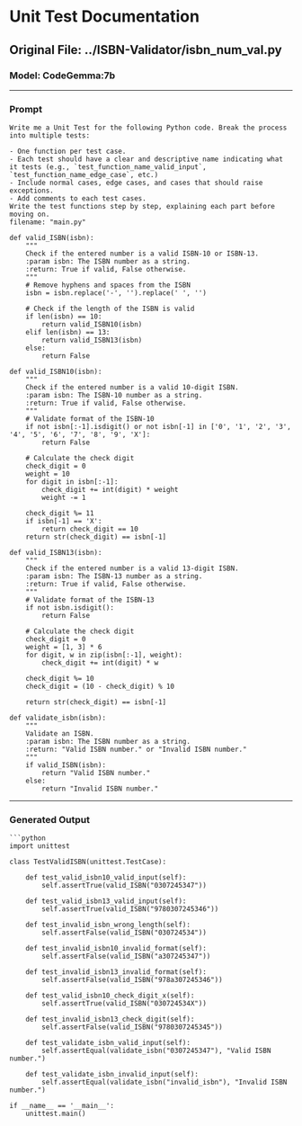 # Unit Test Documentation
## Original File: ../ISBN-Validator/isbn_num_val.py

### Model: CodeGemma:7b

<hr>

### Prompt

```
Write me a Unit Test for the following Python code. Break the process into multiple tests:

- One function per test case.
- Each test should have a clear and descriptive name indicating what it tests (e.g., `test_function_name_valid_input`, `test_function_name_edge_case`, etc.)
- Include normal cases, edge cases, and cases that should raise exceptions.
- Add comments to each test cases.
Write the test functions step by step, explaining each part before moving on.
filename: "main.py"

def valid_ISBN(isbn):
    """
    Check if the entered number is a valid ISBN-10 or ISBN-13.
    :param isbn: The ISBN number as a string.
    :return: True if valid, False otherwise.
    """
    # Remove hyphens and spaces from the ISBN
    isbn = isbn.replace('-', '').replace(' ', '')

    # Check if the length of the ISBN is valid
    if len(isbn) == 10:
        return valid_ISBN10(isbn)
    elif len(isbn) == 13:
        return valid_ISBN13(isbn)
    else:
        return False

def valid_ISBN10(isbn):
    """
    Check if the entered number is a valid 10-digit ISBN.
    :param isbn: The ISBN-10 number as a string.
    :return: True if valid, False otherwise.
    """
    # Validate format of the ISBN-10
    if not isbn[:-1].isdigit() or not isbn[-1] in ['0', '1', '2', '3', '4', '5', '6', '7', '8', '9', 'X']:
        return False

    # Calculate the check digit
    check_digit = 0
    weight = 10
    for digit in isbn[:-1]:
        check_digit += int(digit) * weight
        weight -= 1

    check_digit %= 11
    if isbn[-1] == 'X':
        return check_digit == 10
    return str(check_digit) == isbn[-1]

def valid_ISBN13(isbn):
    """
    Check if the entered number is a valid 13-digit ISBN.
    :param isbn: The ISBN-13 number as a string.
    :return: True if valid, False otherwise.
    """
    # Validate format of the ISBN-13
    if not isbn.isdigit():
        return False

    # Calculate the check digit
    check_digit = 0
    weight = [1, 3] * 6
    for digit, w in zip(isbn[:-1], weight):
        check_digit += int(digit) * w

    check_digit %= 10
    check_digit = (10 - check_digit) % 10

    return str(check_digit) == isbn[-1]

def validate_isbn(isbn):
    """
    Validate an ISBN.
    :param isbn: The ISBN number as a string.
    :return: "Valid ISBN number." or "Invalid ISBN number."
    """
    if valid_ISBN(isbn):
        return "Valid ISBN number."
    else:
        return "Invalid ISBN number."
```

<hr>

### Generated Output

```
```python
import unittest

class TestValidISBN(unittest.TestCase):

    def test_valid_isbn10_valid_input(self):
        self.assertTrue(valid_ISBN("0307245347"))

    def test_valid_isbn13_valid_input(self):
        self.assertTrue(valid_ISBN("9780307245346"))

    def test_invalid_isbn_wrong_length(self):
        self.assertFalse(valid_ISBN("030724534"))

    def test_invalid_isbn10_invalid_format(self):
        self.assertFalse(valid_ISBN("a307245347"))

    def test_invalid_isbn13_invalid_format(self):
        self.assertFalse(valid_ISBN("978a307245346"))

    def test_valid_isbn10_check_digit_x(self):
        self.assertTrue(valid_ISBN("030724534X"))

    def test_invalid_isbn13_check_digit(self):
        self.assertFalse(valid_ISBN("9780307245345"))

    def test_validate_isbn_valid_input(self):
        self.assertEqual(validate_isbn("0307245347"), "Valid ISBN number.")

    def test_validate_isbn_invalid_input(self):
        self.assertEqual(validate_isbn("invalid_isbn"), "Invalid ISBN number.")

if __name__ == '__main__':
    unittest.main()
```
```